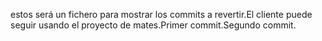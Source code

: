 estos será un fichero para mostrar los commits a revertir.El cliente puede seguir usando el proyecto de mates.Primer commit.Segundo commit.
